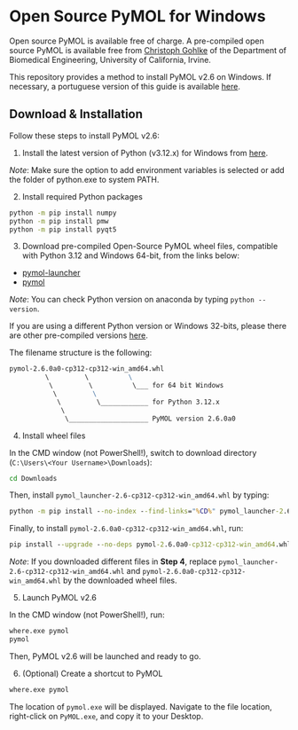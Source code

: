 # Open Source PyMOL for Windows

Open source PyMOL is available free of charge. A pre-compiled open source PyMOL is available free from [Christoph Gohlke](https://www.cgohlke.com/) of the Department of Biomedical Engineering, University of California, Irvine.

This repository provides a method to install PyMOL v2.6 on Windows. If necessary, a portuguese version of this guide is available [here](https://github.com/LBC-LNBio/PyMOL4Win/blob/main/README_PT.md).

## Download & Installation

Follow these steps to install PyMOL v2.6:

1. Install the latest version of Python (v3.12.x) for Windows from [here](http://www.python.org/downloads/).

_Note_: Make sure the option to add environment variables is selected or add the folder of python.exe to system PATH.

2. Install required Python packages

```cmd
python -m pip install numpy
python -m pip install pmw
python -m pip install pyqt5
```

3. Download pre-compiled Open-Source PyMOL wheel files, compatible with Python 3.12 and Windows 64-bit, from the links below:

- [pymol-launcher](https://github.com/LBC-LNBio/PyMOL4Win/releases/latest/download/pymol_launcher-2.6-cp312-cp312-win_amd64.whl)
- [pymol](https://github.com/LBC-LNBio/PyMOL4Win/releases/latest/download/pymol-2.6.0a0-cp312-cp312-win_amd64.whl)

_Note_: You can check Python version on anaconda by typing `python --version`.

If you are using a different Python version or Windows 32-bits, please there are other pre-compiled versions [here](https://github.com/cgohlke/pymol-open-source-wheels/releases).

The filename structure is the following:

```cmd
pymol‑2.6.0a0‑cp312‑cp312‑win_amd64.whl
         \         \          \
          \         \          \___ for 64 bit Windows
           \         \
            \         \____________ for Python 3.12.x
             \
              \____________________ PyMOL version 2.6.0a0
```

4. Install wheel files

In the CMD window (not PowerShell!), switch to download directory (`C:\Users\<Your Username>\Downloads`):

```cmd
cd Downloads
```

Then, install `pymol_launcher-2.6-cp312-cp312-win_amd64.whl` by typing:

```cmd
python -m pip install --no-index --find-links="%CD%" pymol_launcher-2.6-cp312-cp312-win_amd64.whl
```

Finally, to install `pymol-2.6.0a0-cp312-cp312-win_amd64.whl`, run:

```cmd
pip install --upgrade --no-deps pymol-2.6.0a0-cp312-cp312-win_amd64.whl
```

_Note_: If you downloaded different files in **Step 4**, replace `pymol_launcher-2.6-cp312-cp312-win_amd64.whl` and `pymol-2.6.0a0-cp312-cp312-win_amd64.whl` by the downloaded wheel files.

5. Launch PyMOL v2.6

In the CMD window (not PowerShell!), run:

```cmd
where.exe pymol
pymol
```

Then, PyMOL v2.6 will be launched and ready to go.

6. (Optional) Create a shortcut to PyMOL

```cmd
where.exe pymol
```

The location of `pymol.exe` will be displayed. Navigate to the file location, right-click on `PyMOL.exe`, and copy it to your Desktop.
